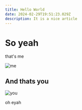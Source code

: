 ```yaml
---
title: Hello World
date: 2024-02-29T19:51:23.029Z
description: It is a nice article
---
```

# So yeah

that's me

![me](/img/screenshot-2023-05-21-125912.png "yeah that's me")

## And thats you



![you](/img/photo_2021-11-20_22-52-54.jpg "are a bitch")

oh eyah
